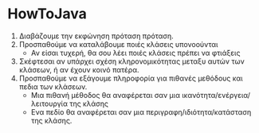 # HowToJava

1. Διαβάζουμε την εκφώνηση πρόταση πρόταση.
2. Προσπαθούμε να καταλάβουμε ποιές κλάσεις υπονοούνται
    - Αν είσαι τυχερή, θα σου λέει ποιές κλάσεις πρέπει να φτιάξεις
3. Σκέφτεσαι αν υπάρχει σχέση κληρονομικότητας μεταξυ αυτών των κλάσεων, ή αν έχουν κοινό πατέρα. 
4. Προσπαθούμε να εξάγουμε πληροφορία για πιθανές μεθόδους και πεδια των κλάσεων. 
    - Μια πιθανή μέθοδος θα αναφέρεται σαν μια ικανότητα/ενέργεια/λειτουργία της κλάσης
    - Ενα πεδίο θα αναφέρεται σαν μια περιγραφη/ιδιότητα/κατάσταση της κλάσης. 

